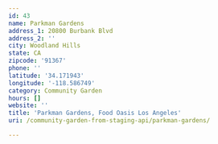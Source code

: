 ```yaml
---
id: 43
name: Parkman Gardens
address_1: 20800 Burbank Blvd
address_2: ''
city: Woodland Hills
state: CA
zipcode: '91367'
phone: ''
latitude: '34.171943'
longitude: '-118.586749'
category: Community Garden
hours: []
website: ''
title: 'Parkman Gardens, Food Oasis Los Angeles'
uri: /community-garden-from-staging-api/parkman-gardens/

---
```

